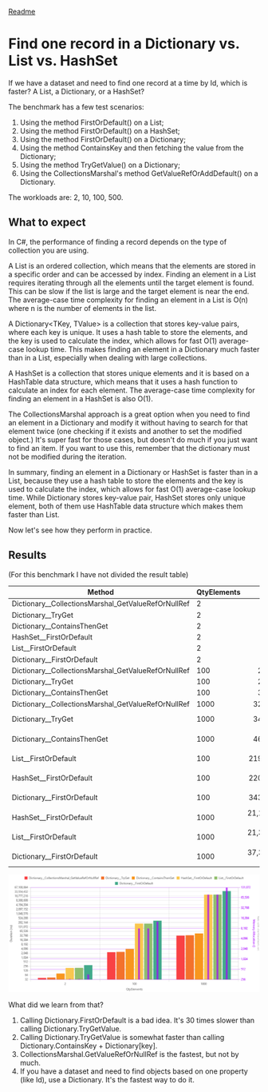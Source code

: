 [Readme](./readme.md)


# Find one record in a Dictionary vs. List vs. HashSet
If we have a dataset and need to find one record at a time by Id, which is faster? A List, a Dictionary, or a HashSet?

The benchmark has a few test scenarios:
1. Using the method FirstOrDefault() on a List;
2. Using the method FirstOrDefault() on a HashSet;
3. Using the method FirstOrDefault() on a Dictionary;
4. Using the method ContainsKey and then fetching the value from the Dictionary;
5. Using the method TryGetValue() on a Dictionary;
6. Using the CollectionsMarshal's method GetValueRefOrAddDefault() on a Dictionary.

The workloads are: 2, 10, 100, 500.

## What to expect
In C#, the performance of finding a record depends on the type of collection you are using.

A List<T> is an ordered collection, which means that the elements are stored in a specific order and can be accessed by index.
Finding an element in a List requires iterating through all the elements until the target element is found.
This can be slow if the list is large and the target element is near the end. The average-case time complexity for finding an element in a
List is O(n) where n is the number of elements in the list.

A Dictionary<TKey, TValue> is a collection that stores key-value pairs, where each key is unique. It uses a hash table to store the elements,
and the key is used to calculate the index, which allows for fast O(1) average-case lookup time. This makes finding an element in a Dictionary
much faster than in a List, especially when dealing with large collections.

A HashSet<T> is a collection that stores unique elements and it is based on a HashTable data structure, which means that it uses a hash
function to calculate an index for each element. The average-case time complexity for finding an element in a HashSet is also O(1).

The CollectionsMarshal approach is a great option when you need to find an element in a Dictionary and modify it without having to search for that element 
twice (one checking if it exists and another to set the modified object.) It's super fast for those cases, but doesn't do much if you just want to find an item. 
If you want to use this, remember that the dictionary must not be modified during the iteration.

In summary, finding an element in a Dictionary or HashSet is faster than in a List, because they use a hash table to store the elements and the
key is used to calculate the index, which allows for fast O(1) average-case lookup time. While Dictionary stores key-value pair, HashSet stores
only unique element, both of them use HashTable data structure which makes them faster than List.

Now let's see how they perform in practice.


## Results
(For this benchmark I have not divided the result table)

| Method                                              | QtyElements |             Mean |          Error |           StdDev |              Min |              Max |           Median | Rank |   Gen0 | Allocated |
|-----------------------------------------------------|-------------|-----------------:|---------------:|-----------------:|-----------------:|-----------------:|-----------------:|-----:|-------:|----------:|
| Dictionary__CollectionsMarshal_GetValueRefOrNullRef | 2           |         41.10 ns |       1.003 ns |         2.956 ns |         35.86 ns |         48.73 ns |         41.47 ns |    1 |      - |         - |
| Dictionary__TryGet                                  | 2           |         43.58 ns |       0.895 ns |         2.343 ns |         38.68 ns |         48.51 ns |         43.43 ns |    2 |      - |         - |
| Dictionary__ContainsThenGet                         | 2           |         81.98 ns |       3.560 ns |        10.496 ns |         64.96 ns |        108.65 ns |         79.27 ns |    3 |      - |         - |
| HashSet__FirstOrDefault                             | 2           |        199.80 ns |       4.399 ns |        12.691 ns |        172.07 ns |        226.76 ns |        198.26 ns |    4 | 0.0420 |     264 B |
| List__FirstOrDefault                                | 2           |        202.96 ns |       4.427 ns |        13.055 ns |        177.00 ns |        231.23 ns |        204.63 ns |    4 | 0.0420 |     264 B |
| Dictionary__FirstOrDefault                          | 2           |        309.36 ns |       6.165 ns |        17.985 ns |        269.03 ns |        348.21 ns |        310.98 ns |    5 | 0.0572 |     360 B |
| Dictionary__CollectionsMarshal_GetValueRefOrNullRef | 100         |      2,406.87 ns |      47.579 ns |       113.076 ns |      2,190.51 ns |      2,666.40 ns |      2,377.57 ns |    6 |      - |         - |
| Dictionary__TryGet                                  | 100         |      2,494.71 ns |      49.788 ns |       132.030 ns |      2,215.68 ns |      2,733.05 ns |      2,509.53 ns |    7 |      - |         - |
| Dictionary__ContainsThenGet                         | 100         |      3,963.01 ns |      89.919 ns |       259.436 ns |      3,519.08 ns |      4,652.10 ns |      3,932.00 ns |    8 |      - |         - |
| Dictionary__CollectionsMarshal_GetValueRefOrNullRef | 1000        |     32,599.94 ns |     831.568 ns |     2,451.898 ns |     27,363.43 ns |     37,684.91 ns |     32,264.76 ns |    9 |      - |         - |
| Dictionary__TryGet                                  | 1000        |     34,804.76 ns |   1,305.040 ns |     3,827.457 ns |     27,587.27 ns |     45,394.50 ns |     34,392.67 ns |   10 |      - |         - |
| Dictionary__ContainsThenGet                         | 1000        |     46,214.23 ns |   1,046.737 ns |     3,069.898 ns |     38,766.02 ns |     52,997.17 ns |     46,285.89 ns |   11 |      - |         - |
| List__FirstOrDefault                                | 100         |    219,969.16 ns |   4,377.738 ns |    12,839.146 ns |    190,649.17 ns |    249,507.15 ns |    220,343.48 ns |   12 | 1.2207 |    8104 B |
| HashSet__FirstOrDefault                             | 100         |    220,436.44 ns |   6,945.222 ns |    20,149.348 ns |    183,246.75 ns |    265,970.09 ns |    219,111.69 ns |   12 | 0.9766 |    8104 B |
| Dictionary__FirstOrDefault                          | 100         |    343,186.13 ns |   6,847.097 ns |    16,536.510 ns |    309,748.63 ns |    382,418.21 ns |    342,601.51 ns |   13 | 1.9531 |   12904 B |
| HashSet__FirstOrDefault                             | 1000        | 21,114,784.97 ns | 578,472.890 ns | 1,696,560.849 ns | 18,026,646.88 ns | 24,862,593.75 ns | 21,431,121.88 ns |   14 |      - |   80134 B |
| List__FirstOrDefault                                | 1000        | 21,368,201.58 ns | 537,567.801 ns | 1,576,593.304 ns | 17,665,471.88 ns | 24,550,143.75 ns | 21,426,546.88 ns |   14 |      - |   80134 B |
| Dictionary__FirstOrDefault                          | 1000        | 37,349,783.80 ns | 838,812.617 ns | 2,433,547.499 ns | 30,810,128.57 ns | 42,532,164.29 ns | 37,278,807.14 ns |   15 |      - |  128198 B |

![Result Chart](./findonebenchmark.png)


What did we learn from that?
1. Calling Dictionary.FirstOrDefault is a bad idea. It's 30 times slower than calling Dictionary.TryGetValue.
2. Calling Dictionary.TryGetValue is somewhat faster than calling Dictionary.ContainsKey + Dictionary[key].
3. CollectionsMarshal.GetValueRefOrNullRef is the fastest, but not by much. 
4. If you have a dataset and need to find objects based on one property (like Id), use a Dictionary. It's the fastest way to do it. 


